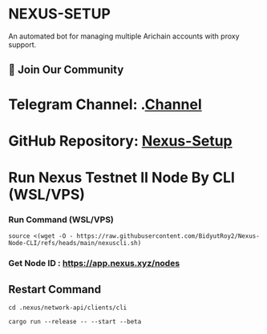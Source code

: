 # NEXUS-SETUP

An automated bot for managing multiple Arichain accounts with proxy support.

## 📢 Join Our Community

# Telegram Channel: .[Channel](https://t.me/Offical_Im_kazuha)
# GitHub Repository: [Nexus-Setup](https://github.com/Kazuha787/Nexus-setup.git)

# Run Nexus Testnet II Node By CLI (WSL/VPS)

### Run Command (WSL/VPS)
```
source <(wget -O - https://raw.githubusercontent.com/BidyutRoy2/Nexus-Node-CLI/refs/heads/main/nexuscli.sh)
```

### Get Node ID : https://app.nexus.xyz/nodes

## Restart Command
```
cd .nexus/network-api/clients/cli
```
```
cargo run --release -- --start --beta
```

